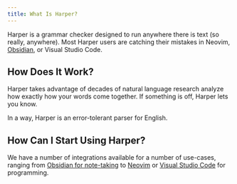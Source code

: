 ```yaml
---
title: What Is Harper?
---
```


Harper is a grammar checker designed to run anywhere there is text (so really, anywhere).
Most Harper users are catching their mistakes in Neovim, [Obsidian](/obsidian), or Visual Studio Code.

<script>
    import Editor from "$lib/Editor.svelte"
</script>

<div class="h-96">
    <Editor content={`You can try out a editor that uses\nHarper under-the-hood here.\n\nIt is rnning in your browser right now. \n\nNo server required!`}/>
</div>

## How Does It Work?

Harper takes advantage of decades of natural language research analyze how exactly how your words come together.
If something is off, Harper lets you know.

In a way, Harper is an error-tolerant parser for English.

## How Can I Start Using Harper?

We have a number of integrations available for a number of use-cases, ranging from [Obsidian for note-taking](./integrations/obsidian) to [Neovim](./integrations/neovim) or [Visual Studio Code](./integrations/visual-studio-code) for programming.
